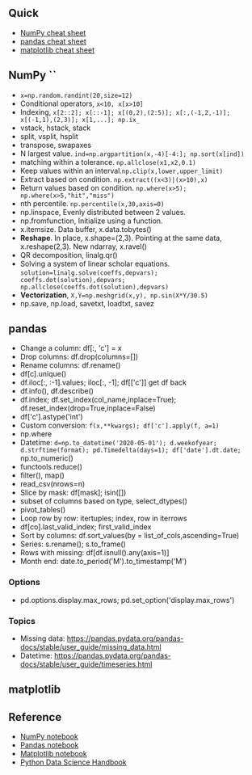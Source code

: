 ## Quick
* [NumPy cheat sheet](https://s3.amazonaws.com/assets.datacamp.com/blog_assets/Numpy_Python_Cheat_Sheet.pdf)
* [pandas cheat sheet](https://github.com/pandas-dev/pandas/blob/master/doc/cheatsheet/Pandas_Cheat_Sheet.pdf)
* [matplotlib cheat sheet](https://s3.amazonaws.com/assets.datacamp.com/blog_assets/Python_Matplotlib_Cheat_Sheet.pdf)


## NumPy ``
* `x=np.random.randint(20,size=12)`
* Conditional operators, `x<10, x[x>10]`
* Indexing, `x[2::2]; x[::-1]; x[(0,2),(2:5)]; x[:,(-1,2,-1)]; x[(-1,1),(2,3)]; x[1,...]; np.ix_`
* vstack, hstack, stack
* split, vsplit, hsplit
* transpose, swapaxes
* N largest value. `ind=np.argpartition(x,-4)[-4:]; np.sort(x[ind])`
* matching within a tolerance. `np.allclose(x1,x2,0.1)`
* Keep values within an interval.`np.clip(x,lower,upper_limit)`
* Extract based on condition. `np.extract((x<3)|(x>10),x)`
* Return values based on condition. `np.where(x>5); np.where(x>5,"hit","miss")`
* nth percentile. `np.percentile(x,30,axis=0)`
* np.linspace, Evenly distributed between 2 values.
* np.fromfunction, Initialize using a function.
* x.itemsize. Data buffer, x.data.tobytes()
* **Reshape**. In place, x.shape=(2,3). Pointing at the same data, x.reshape(2,3). New ndarray, x.ravel()
* QR decomposition, linalg.qr()
* Solving a system of linear scholar equations. `solution=linalg.solve(coeffs,depvars); coeffs.dot(solution),depvars; np.allclose(coeffs.dot(solution),depvars)`
* **Vectorization**, `X,Y=np.meshgrid(x,y), np.sin(X*Y/30.5)`
* np.save, np.load, savetxt, loadtxt, savez


## pandas
* Change a column: df[:, 'c'] = x
* Drop columns: df.drop(columns=[])
* Rename columns: df.rename()
* df[c].unique()
* df.iloc[:, :-1].values; iloc[:, -1]; df[['c']] get df back
* df.info(), df.describe()
* df.index; df.set_index(col_name,inplace=True); df.reset_index(drop=True,inplace=False)
* df['c'].astype('int')
* Custom conversion: `f(x,**kwargs); df['c'].apply(f, a=1)`
* np.where
* Datetime: `d=np.to_datetime('2020-05-01'); d.weekofyear; d.strftime(format); pd.Timedelta(days=1); df['date'].dt.date; ` np.to_numeric()
* functools.reduce()
* filter(), map()
* read_csv(nrows=n)
* Slice by mask: df[mask]; isin([])
* subset of columns based on type, select_dtypes()
* pivot_tables()
* Loop row by row: itertuples; index, row in iterrows
* df[co].last_valid_index; first_valid_index
* Sort by columns: df.sort_values(by = list_of_cols,ascending=True) 
* Series: s.rename(); s.to_frame()
* Rows with missing: df[df.isnull().any(axis=1)]
* Month end: date.to_period('M').to_timestamp('M')


### Options
* pd.options.display.max_rows; pd.set_option('display.max_rows')

### Topics
* Missing data: https://pandas.pydata.org/pandas-docs/stable/user_guide/missing_data.html
* Datetime: https://pandas.pydata.org/pandas-docs/stable/user_guide/timeseries.html

## matplotlib

## Reference
* [NumPy notebook](https://github.com/ageron/handson-ml2/blob/master/tools_numpy.ipynb)
* [Pandas notebook](https://github.com/ageron/handson-ml2/blob/master/tools_pandas.ipynb)
* [Matplotlib notebook](https://github.com/ageron/handson-ml2/blob/master/tools_matplotlib.ipynb)
* [Python Data Science Handbook](https://jakevdp.github.io/PythonDataScienceHandbook/) 
